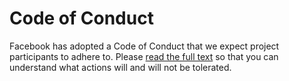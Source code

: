 # Code of Conduct

Facebook has adopted a Code of Conduct that we expect project participants to adhere to. Please [read the full text](https://code.facebook.com/pages/876921332402685/open-source-code-of-conduct) so that you can understand what actions will and will not be tolerated.
